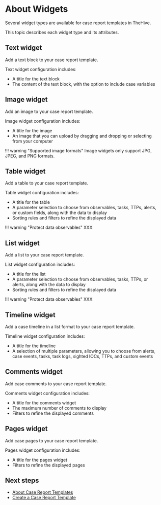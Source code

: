 # About Widgets

Several widget types are available for case report templates in TheHive.

This topic describes each widget type and its attributes.

## Text widget

Add a text block to your case report template.

Text widget configuration includes:

* A title for the text block
* The content of the text block, with the option to include case variables

## Image widget

Add an image to your case report template.

Image widget configuration includes:

* A title for the image
* An image that you can upload by dragging and dropping or selecting from your computer

!!! warning "Supported image formats"
    Image widgets only support JPG, JPEG, and PNG formats.

## Table widget

Add a table to your case report template.

Table widget configuration includes:

* A title for the table
* A parameter selection to choose from observables, tasks, TTPs, alerts, or custom fields, along with the data to display
* Sorting rules and filters to refine the displayed data

!!! warning "Protect data observables"
    XXX

## List widget

Add a list to your case report template.

List widget configuration includes:

* A title for the list
* A parameter selection to choose from observables, tasks, TTPs, or alerts, along with the data to display
* Sorting rules and filters to refine the displayed data

!!! warning "Protect data observables"
    XXX

## Timeline widget

Add a case timeline in a list format to your case report template.

Timeline widget configuration includes:

* A title for the timeline
* A selection of multiple parameters, allowing you to choose from alerts, case events, tasks, task logs, sighted IOCs, TTPs, and custom events

## Comments widget

Add case comments to your case report template.

Comments widget configuration includes:

* A title for the comments widget
* The maximum number of comments to display
* Filters to refine the displayed comments

## Pages widget

Add case pages to your case report template.

Pages widget configuration includes:

* A title for the pages widget
* Filters to refine the displayed pages

## Next steps

* [About Case Report Templates](about-case-report-templates.md)
* [Create a Case Report Template](create-a-case-report-template.md)